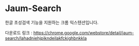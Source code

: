 # Jaum-Search

한글 초성검색 기능을 지원하는 크롬 익스텐션입니다.

다운로드 링크 : https://chrome.google.com/webstore/detail/jaum-search/lahadniehjpikndeilakfckighbnkkla
